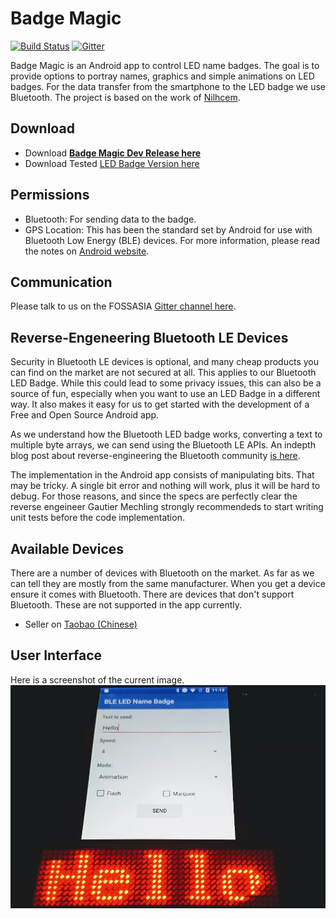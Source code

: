 # Badge Magic
[![Build Status](https://travis-ci.org/fossasia/badge-magic-android.svg?branch=development)](https://travis-ci.org/fossasia/badge-magic-android)
[![Gitter](https://img.shields.io/badge/chat-on%20gitter-ff006f.svg?style=flat-square)](https://gitter.im/fossasia/fossasia)

Badge Magic is an Android app to control LED name badges. The goal is to provide options to portray names, graphics and simple animations on LED badges. For the data transfer from the smartphone to the LED badge we use Bluetooth. The project is based on the work of [Nilhcem](https://github.com/Nilhcem).

## Download

* Download **[Badge Magic Dev Release here](https://github.com/fossasia/badge-magic-android/blob/apk/badge-magic-dev-release.apk)**
* Download Tested [LED Badge Version here](https://github.com/fossasia/badge-magic-android/blob/apk/LED-badge-dev.apk)

## Permissions
* Bluetooth: For sending data to the badge.
* GPS Location: This has been the standard set by Android for use with Bluetooth Low Energy (BLE) devices. For more information, please read the notes on [Android website](https://source.android.com/devices/bluetooth/ble).

## Communication

Please talk to us on the FOSSASIA [Gitter channel here](https://gitter.im/fossasia/fossasia).

## Reverse-Engeneering Bluetooth LE Devices

Security in Bluetooth LE devices is optional, and many cheap products you can find on the market are not secured at all. This applies to our Bluetooth LED Badge. While this could lead to some privacy issues, this can also be a source of fun, especially when you want to use an LED Badge in a different way. It also makes it easy for us to get started with the development of a Free and Open Source Android app. 

As we understand how the Bluetooth LED badge works, converting a text to multiple byte arrays, we can send using the Bluetooth LE APIs. An indepth blog post about reverse-engineering the Bluetooth community [is here](http://nilhcem.com/iot/reverse-engineering-bluetooth-led-name-badge). 

The implementation in the Android app consists of manipulating bits. That may be tricky. A single bit error and nothing will work, plus it will be hard to debug. For those reasons, and since the specs are perfectly clear the reverse engeineer Gautier Mechling strongly recommendeds to start writing unit tests before the code implementation. 

## Available Devices

There are a number of devices with Bluetooth on the market. As far as we can tell they are mostly from the same manufacturer. When you get a device ensure it comes with Bluetooth. There are devices that don't support Bluetooth. These are not supported in the app currently.
* Seller on [Taobao (Chinese)](https://item.taobao.com/item.htm?_u=f2gko2536366&id=528404821437)

## User Interface

Here is a screenshot of the current image.
![Screenshot](./docs/images/badge-magic-screenshot.jpg)
